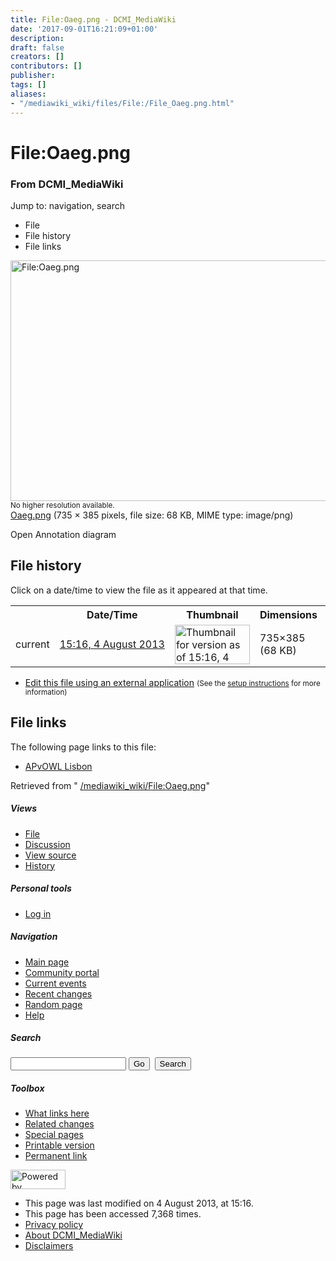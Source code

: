 ```yaml
---
title: File:Oaeg.png - DCMI_MediaWiki
date: '2017-09-01T16:21:09+01:00'
description: 
draft: false
creators: []
contributors: []
publisher: 
tags: []
aliases:
- "/mediawiki_wiki/files/File:/File_Oaeg.png.html"
---
```


<a id="top"></a>
# File:Oaeg.png

### From DCMI\_MediaWiki

Jump to: navigation, search
<!-- start content -->
- File
- File history
- File links

 [<img alt="File:Oaeg.png" src="/images/f/f4/Oaeg.png" width="735" height="385">](/mediawiki_wiki/files/Oaeg.png)  
<small>No higher resolution available.</small>  
 [Oaeg.png](/images/f/f4/Oaeg.png)‎ (735 × 385 pixels, file size: 68 KB, MIME type: image/png)

Open Annotation diagram

<!-- 
NewPP limit report
Preprocessor node count: 1/1000000
Post-expand include size: 0/2097152 bytes
Template argument size: 0/2097152 bytes
Expensive parser function count: 0/100
-->
## File history

Click on a date/time to view the file as it appeared at that time.

<table class="wikitable filehistory">
  <tr>
    <td></td>
    <th>Date/Time</th>
    <th>Thumbnail</th>
    <th>Dimensions</th>
    <th>User</th>
    <th>Comment</th>
  </tr>
  <tr>
    <td>current</td>
    <td class="filehistory-selected" style="white-space: nowrap;"><a href="/mediawiki_wiki/files/Oaeg.png">15:16, 4 August 2013</a></td>
    <td><a href="/images/f/f4/Oaeg.png"><img alt="Thumbnail for version as of 15:16, 4 August 2013" src="/images/f/f4/Oaeg.png" width="120" height="63"></a></td>
    <td>735×385 <span style="white-space: nowrap;">(68 KB)</span>
    </td>
    <td>
      <a href="/index.php/User:KarenCoyle" title="User:KarenCoyle" class="mw-userlink">KarenCoyle</a> <span style="white-space: nowrap;"> <span class="mw-usertoollinks">(<a href="/index.php/User_talk:KarenCoyle" title="User talk:KarenCoyle">Talk</a> | <a href="/index.php/Special:Contributions/KarenCoyle" title="Special:Contributions/KarenCoyle">contribs</a>)</span></span>
    </td>
    <td> <span class="comment">(Open Annotation diagram)</span>
    </td>
  </tr>
</table>

  

- [Edit this file using an external application](/index.php?title=File:Oaeg.png&action=edit&externaledit=true&mode=file "File:Oaeg.png") <small>(See the <a href="http://www.mediawiki.org/wiki/Manual:External_editors" class="external text" rel="nofollow">setup instructions</a> for more information)</small>

## File links

The following page links to this file:

- [APvOWL Lisbon](/index.php/APvOWL_Lisbon "APvOWL Lisbon")

Retrieved from " [/mediawiki_wiki/File:Oaeg.png](/mediawiki_wiki/files/File:/File:Oaeg.png.html)"

<!-- end content -->

##### Views

- [File](/mediawiki_wiki/files/File:/File:Oaeg.png.html "View the file page [c]")
- [Discussion](/index.php?title=File_talk:Oaeg.png&action=edit&redlink=1 "Discussion about the content page [t]")
- [View source](/index.php?title=File:Oaeg.png&action=edit "This page is protected.
You can view its source [e]")
- [History](/index.php?title=File:Oaeg.png&action=history "Past revisions of this page [h]")

##### Personal tools

- [Log in](/index.php?title=Special:UserLogin&returnto=File:Oaeg.png "You are encouraged to log in; however, it is not mandatory [o]")

<script type="text/javascript"> if (window.isMSIE55) fixalpha(); </script>

##### Navigation

- [Main page](/index.php/Main_Page "Visit the main page [z]")
- [Community portal](/index.php/DCMI_MediaWiki:Community_portal "About the project, what you can do, where to find things")
- [Current events](/index.php/DCMI_MediaWiki:Current_events "Find background information on current events")
- [Recent changes](/index.php/Special:RecentChanges "The list of recent changes in the wiki [r]")
- [Random page](/index.php/Special:Random "Load a random page [x]")
- [Help](/index.php/Help:Contents "The place to find out")

##### <label for="searchInput">Search</label>

<form action="/index.php" id="searchform">
				<input type="hidden" name="title" value="Special:Search">
				<input id="searchInput" title="Search DCMI_MediaWiki" accesskey="f" type="search" name="search">
				<input type="submit" name="go" class="searchButton" id="searchGoButton" value="Go" title="Go to a page with this exact name if exists"> 
				<input type="submit" name="fulltext" class="searchButton" id="mw-searchButton" value="Search" title="Search the pages for this text">
			</form>

##### Toolbox

- [What links here](/index.php/Special:WhatLinksHere/File:Oaeg.png "List of all wiki pages that link here [j]")
- [Related changes](/index.php/Special:RecentChangesLinked/File:Oaeg.png "Recent changes in pages linked from this page [k]")
- [Special pages](/index.php/Special:SpecialPages "List of all special pages [q]")
- [Printable version](/index.php?title=File:Oaeg.png&printable=yes "Printable version of this page [p]")
- [Permanent link](/index.php?title=File:Oaeg.png&oldid=5072 "Permanent link to this revision of the page")

<!-- end of the left (by default at least) column -->

 [<img src="/skins/common/images/poweredby_mediawiki_88x31.png" height="31" width="88" alt="Powered by MediaWiki">](http://www.mediawiki.org/)

- This page was last modified on 4 August 2013, at 15:16.
- This page has been accessed 7,368 times.
- [Privacy policy](/index.php/DCMI_MediaWiki:Privacy_policy "DCMI MediaWiki:Privacy policy")
- [About DCMI\_MediaWiki](/index.php/DCMI_MediaWiki:About "DCMI MediaWiki:About")
- [Disclaimers](/index.php/DCMI_MediaWiki:General_disclaimer "DCMI MediaWiki:General disclaimer")

<script>if (window.runOnloadHook) runOnloadHook();</script><!-- Served in 0.464 secs. -->

